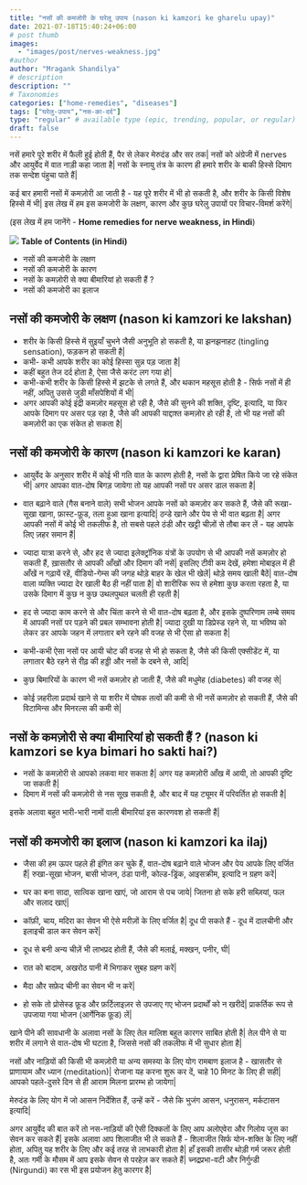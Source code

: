 ```yaml
---
title: "नसों की कमजोरी के घरेलू उपाय (nason ki kamzori ke gharelu upay)"
date: 2021-07-18T15:40:24+06:00
# post thumb
images:
  - "images/post/nerves-weakness.jpg"
#author
author: "Mragank Shandilya"
# description
description: ""
# Taxonomies
categories: ["home-remedies", "diseases"]
tags: ["घरेलु-उपाय","नस-का-दर्द"]
type: "regular" # available type (epic, trending, popular, or regular)
draft: false
---
```


नसें हमारे पूरे शरीर में फैली हुई होती हैं, पैर से लेकर मेरुदंड और सर तक| नसों को अंग्रेजी में nerves और आयुर्वेद में वात नाड़ी कहा जाता है| नसों के स्नायु तंत्र के कारण ही हमारे शरीर के बाकी हिस्से दिमाग तक सन्देश पंहुचा पाते हैं| 

कई बार हमारी नसों में कमज़ोरी आ जाती है - यह पूरे शरीर में भी हो सकती है, और शरीर के किसी विशेष हिस्से में भी| इस लेख में हम इस कमजोरी के लक्षण, कारण और कुछ घरेलु उपायों पर विचार-विमर्श करेंगे| 

(इस लेख में हम जानेंगे - <strong>Home remedies for nerve weakness, in Hindi</strong>)

<div class="toc-mak">
<img src="../../../images/pencil.png">
<b>Table of Contents (in Hindi)</b>
<ul>
<li>नसों की कमजोरी के लक्षण</li>
<li>नसों की कमजोरी के कारण</li>
<li>नसों के कमज़ोरी से क्या बीमारियां हो सकती हैं ?</li>
<li>नसों की कमजोरी का इलाज</li>
</ul>
</div>

## नसों की कमजोरी के लक्षण (nason ki kamzori ke lakshan)

* शरीर के किसी हिस्से में सुइयाँ चुभने जैसी अनुभूति हो सकती है, या झनझनाहट (tingling sensation), फड़कन हो सकती है| 
* कभी- कभी आपके शरीर का कोई हिस्सा सुन्न पड़ जाता है| 
* कहीं बहुत तेज दर्द होता है, ऐसा जैसे करंट लग गया हो| 
* कभी-कभी शरीर के किसी हिस्से में झटके से लगते हैं, और थकान महसूस होती है - सिर्फ नसों में ही नहीं, अपितु उससे जुडी माँसपेशियों में भी| 
* अगर आपकी कोई इंद्री कमज़ोर महसूस हो रही है, जैसे की सुनने की शक्ति, दृष्टि, इत्यादि, या फिर आपके दिमाग पर असर पड़ रहा है, जैसे की आपकी याद्दाश्त कमज़ोर हो रही है, तो भी यह नसों की कमज़ोरी का एक संकेत हो सकता है| 


## नसों की कमजोरी के कारण (nason ki kamzori ke karan)

* आयुर्वेद के अनुसार शरीर में कोई भी गति वात के कारण होती है, नसों के द्वारा प्रेषित किये जा रहे संकेत भी| अगर आपका वात-दोष बिगड़ जायेगा तो यह आपकी नसों पर असर डाल सकता है| 

* वात बढ़ाने वाले (गैस बनाने वाले) सभी भोजन आपके नसों को कमज़ोर कर सकते हैं, जैसे की रूखा-सूखा खाना, फ़ास्ट-फ़ूड, तला हुआ खाना इत्यादि| ठन्डे खाने और पेय से भी वात बढ़ता है| अगर आपकी नसों में कोई भी तकलीफ है, तो सबसे पहले ठंडी और खट्टी चीज़ों से तौबा कर लें - यह आपके लिए ज़हर समान हैं| 

* ज्यादा यात्रा करने से, और हद से ज्यादा इलेक्ट्रॉनिक यंत्रों के उपयोग से भी आपकी नसें कमज़ोर हो सकती हैं, ख़ासतौर से आपकी आँखों और दिमाग की नसें| इसलिए टीवी कम देखें, हमेशा मोबाइल में ही आँखें न गढ़ायें रहें, वीडियो-गेम्स की जगह थोड़े बाहर के खेल भी खेलें| थोड़े समय खाली बैठें| वात-दोष वाला व्यक्ति ज्यादा देर खाली बैठ ही नहीं पाता है| वो शारीरिक रूप से हमेशा कुछ करता रहता है, या उसके दिमाग में कुछ न कुछ उथलपुथल चलती ही रहती है| 

* हद से ज्यादा काम करने से और चिंता करने से भी वात-दोष बढ़ता है, और इसके दुष्परिणाम लम्बे समय में आपकी नसों पर पड़ने की प्रबल सम्भावना होती है| ज्यादा दुखी या डिप्रेस्ड रहने से, या भविष्य को लेकर डर आपके जहन में लगातार बने रहने की वजह से भी ऐसा हो सकता है| 

* कभी-कभी ऐसा नसों पर आयी चोट की वजह से भी हो सकता है, जैसे की किसी एक्सीडेंट में, या लगातार बैठे रहने से रीढ़ की हड्डी और नसों के दबने से, आदि| 

* कुछ बिमारियों के कारण भी नसें कमज़ोर हो जाती हैं, जैसे की मधुमेह (diabetes) की वजह से| 

* कोई ज़हरीला प्रदार्थ खाने से या शरीर में पोषक तत्वों की कमी से भी नसें कमज़ोर हो सकती हैं, जैसे की विटामिन्स और मिनरल्स की कमी से| 


## नसों के कमज़ोरी से क्या बीमारियां हो सकती हैं ? (nason ki kamzori se kya bimari ho sakti hai?)

* नसों के कमज़ोरी से आपको लकवा मार सकता है| अगर यह कमज़ोरी आँख में आयी, तो आपकी दृष्टि जा सकती है| 
* दिमाग में नसों की कमज़ोरी से नस सूख सकती है, और बाद में यह ट्यूमर में परिवर्तित हो सकती है| 

इसके अलावा बहुत भारी-भारी नामों वाली बीमारियां इस कारणवश हो सकती हैं| 


## नसों की कमजोरी का इलाज (nason ki kamzori ka ilaj)

* जैसा की हम ऊपर पहले ही इंगित कर चुके हैं, वात-दोष बढ़ाने वाले भोजन और पेय आपके लिए वर्जित हैं| रुखा-सूखा भोजन, बासी भोजन, ठंडा पानी, कोल्ड-ड्रिंक, आइसक्रीम, इत्यादि न ग्रहण करें| 

* घर का बना सादा, सात्विक खाना खाएं, जो आराम से पच जाये| जितना हो सके हरी सब्ज़ियां, फल और सलाद खाएं| 

* कॉफ़ी, चाय, मदिरा का सेवन भी ऐसे मरीज़ों के लिए वर्जित है| दूध पी सकते हैं - दूध में दालचीनी और इलाइची डाल कर सेवन करें| 

* दूध से बनी अन्य चीज़ें भी लाभप्रद होती हैं, जैसे की मलाई, मक्खन, पनीर, घी| 

* रात को बादाम, अखरोठ पानी में भिगाकर सुबह ग्रहण करें| 

* मैदा और सफ़ेद चीनी का सेवन भी न करें| 

* हो सके तो प्रोसेस्ड फ़ूड और फ़र्टिलाइज़र से उपजाए गए भोजन प्रदार्थों को न खरीदें| प्राकर्तिक रूप से उपजाया गया भोजन (आर्गेनिक फ़ूड) लें| 

खाने पीने की सावधानी के अलावा नसों के लिए तेल मालिश बहुत कारगर साबित होती है| तेल पीने से या शरीर में लगाने से वात-दोष भी घटता है, जिससे नसों की तकलीफ में भी सुधार होता है| 

नसों और नाड़ियों की किसी भी कमज़ोरी या अन्य समस्या के लिए योग रामबाण इलाज है - खासतौर से प्राणायाम और ध्यान (meditation)| रोजाना यह करना शुरू कर दें, चाहे 10 मिनट के लिए ही सही| आपको पहले-दुसरे दिन से ही आराम मिलना प्रारम्भ हो जायेगा| 

मेरुदंड के लिए योग में जो आसन निर्देशित हैं, उन्हें करें - जैसे कि भुजंग आसन, धनुरासन, मर्कटासन इत्यादि| 

अगर आयुर्वेद की बात करें तो नस-नाड़ियों की ऐसी दिक्कतों के लिए आप अलोएवेरा और गिलोय जूस का सेवन कर सकते हैं| इसके अलावा आप शिलाजीत भी ले सकते हैं - शिलाजीत सिर्फ योन-शक्ति के लिए नहीं होता, अपितु यह शरीर के लिए और कई तरह से लाभकारी होता है| हाँ इसकी तासीर थोड़ी गर्म जरूर होती है, अतः गर्मी के मौसम में आप इसके सेवन से परहेज़ कर सकते हैं| च्नद्रप्रभा-वटी और निर्गुन्डी (Nirgundi) का रस भी इस प्रयोजन हेतु कारगर है| 
